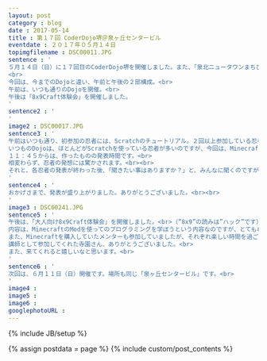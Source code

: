 ```yaml
---
layout: post
category : blog
date : 2017-05-14
title : 第１７回 CoderDojo堺＠泉ヶ丘センタービル
eventdate : ２０１７年０５月１４日
topimgfilename : DSC00011.JPG
sentence : '
５月１４日（日）に１７回目のCoderDojo堺を開催しました。また、「泉北ニュータウンまちびらき５０周年事業」の市民委員イベントとして、初開催になります。<br>
<br>
今回は、今までのDojoと違い、午前と午後の２部構成。<br>
午前は、いつも通りのDojoを開催。<br>
午後は「8x9Craft体験会」を開催しました。
'
sentence2 : '
'
image2 : DSC00017.JPG
sentence3 : '
午前はいつも通り、初参加の忍者には、Scratchのチュートリアル。２回以上参加している忍者は、各々自由にプログラミングをしていました。<br><br>
いつものDojoは、ほとんどがScratchを使っている忍者が多いのですが、今回は、Minecraftを使っている忍者が数名いました。<br><br>
１１：４５からは、作ったものの発表時間です。<br>
相変わらず、忍者の発想には驚かされます。<br><br>
それと、各忍者の発表が終わった後、「聞きたい事はありますか？」と、みんなに聞くのですが、約１名、全忍者の発表に質問していました。<br>
'
sentence4 : '
おかげさまで、発表が盛り上がりました。ありがとうございました。<br><br>
'
image3 : DSC00241.JPG
sentence5 : '
午後は、「大人向け8x9Craft体験会」を開催しました。<br>（”8x9”の読みは”ハック”です）<br><br>
内容は、MinecraftのModを使ってのプログラミングを学ぼうという内容なのですが、とてもわかりやすい内容で、Minecraftが欲しくなりました。<br>
また、Minecraftを購入していたメンターも参加していましたが、それぞれ楽しい時間を過ごされていました。<br><br>
講師として参加してくれた寺園さん、ありがとうございました。<br>
また、来てくれると嬉しいなと思います。<br>
'
sentence6 : '
次回は、６月１１日（日）開催です。場所も同じ「泉ヶ丘センタービル」です。<br>
'
image4 :
image5 :
image6 :
googlephotoURL : 
---
```

{% include JB/setup %}

{% assign postdata = page %}
{% include custom/post_contents %}
